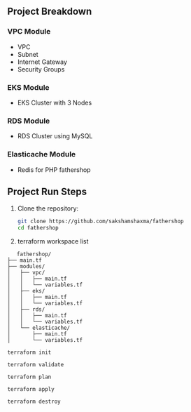 ## Project Breakdown

### VPC Module
- VPC
- Subnet
- Internet Gateway
- Security Groups

### EKS Module
- EKS Cluster with 3 Nodes

### RDS Module
- RDS Cluster using MySQL

### Elasticache Module
- Redis for PHP fathershop

## Project Run Steps

1. Clone the repository:

   ```bash
   git clone https://github.com/sakshamshaxma/fathershop
   cd fathershop
   ```

2. terraform workspace list
```
   fathershop/
├── main.tf
├── modules/
│   ├── vpc/
│   │   ├── main.tf
│   │   └── variables.tf
│   ├── eks/
│   │   ├── main.tf
│   │   └── variables.tf
│   ├── rds/
│   │   ├── main.tf
│   │   └── variables.tf
│   └── elasticache/
│       ├── main.tf
│       └── variables.tf

```

```
terraform init
```
```
terraform validate
```
```
terraform plan
```
```
terraform apply
```
```
terraform destroy
```
